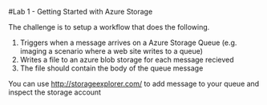 #Lab 1 - Getting Started with Azure Storage 

The challenge is to setup a workflow that does the following.

1. Triggers when a message arrives on a Azure Storage Queue (e.g. imaging a scenario where a web site writes to a queue)
2. Writes a file to an azure blob storage for each message recieved 
3. The file should contain the body of the queue message

You can use http://storageexplorer.com/ to add message to your queue and inspect the storage account